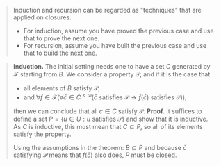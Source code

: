 > Induction and recursion can be regarded as "techniques" that are applied on closures.
> 	- For induction, assume you have proved the previous case and use that to prove the next one.
> 	- For recursion, assume you have built the previous case and use that to build the next one.

>**Induction.** The initial setting needs one to have a set $C$ generated by $\mathcal F$ starting from $B$. We consider a property $\mathcal P$, and if it is the case that
> - all elements of $B$ satisfy $\mathcal P$,
> - and $\forall f \in \mathcal F(\forall \bar c \in C^{<\omega}(\bar c \text{ satisfies }\mathcal P \rightarrow f(\bar c) \text{ satisfies }\mathcal P))$,
>
>then we can conclude that all $c\in C$ satisfy $\mathcal P$.
>**Proof.** It suffices to define a set $P = \{u\in U: u \text{ satisfies }\mathcal P\}$ and show that it is inductive. As $C$ is inductive, this must mean that $C \subseteq P$, so all of its elements satisfy the property.
>
>Using the assumptions in the theorem: $B \subseteq P$ and because  $\bar c$ satisfying $\mathcal P$ means that $f(\bar c)$ also does, $P$ must be closed.